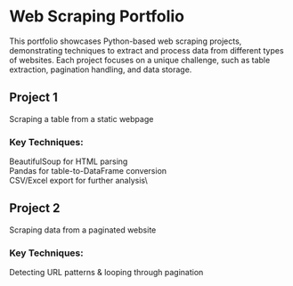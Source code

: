 # Web Scraping Portfolio
This portfolio showcases Python-based web scraping projects, demonstrating techniques to extract and process data from different types of websites. Each project focuses on a unique challenge, such as table extraction, pagination handling, and data storage.

## Project 1
Scraping a table from a static webpage

### Key Techniques:
BeautifulSoup for HTML parsing\
Pandas for table-to-DataFrame conversion\
CSV/Excel export for further analysis\

## Project 2
Scraping data from a paginated website

### Key Techniques:
Detecting URL patterns & looping through pagination
